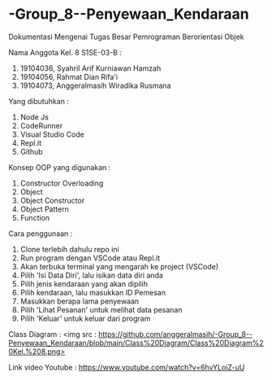 # -Group_8--Penyewaan_Kendaraan
Dokumentasi Mengenai Tugas Besar Pemrograman Berorientasi Objek


Nama Anggota Kel. 8 S1SE-03-B : 
1. 19104036, Syahril Arif Kurniawan Hamzah 
2. 19104056, Rahmat Dian Rifa'i 
3. 19104073, Anggeralmasih Wiradika Rusmana 


Yang dibutuhkan :
1. Node Js
2. CodeRunner
3. Visual Studio Code
4. Repl.it
5. Github

Konsep OOP yang digunakan :
1. Constructor Overloading
2. Object
3. Object Constructor
4. Object Pattern
5. Function

Cara penggunaan :

1. Clone terlebih dahulu repo ini
2. Run program dengan VSCode atau Repl.it
3. Akan terbuka terminal yang mengarah ke project (VSCode)
4. Pilih 'Isi Data Diri', lalu isikan data diri anda
5. Pilih jenis kendaraan yang akan dipilih
6. Pilih kendaraan, lalu masukkan ID Pemesan
7. Masukkan berapa lama penyewaan
8. Pilih 'Lihat Pesanan' untuk melihat data pesanan
9. Pilih 'Keluar' untuk keluar dari program

Class Diagram :
<img src : https://github.com/anggeralmasih/-Group_8--Penyewaan_Kendaraan/blob/main/Class%20Diagram/Class%20Diagram%20Kel.%208.png>

Link video Youtube :
https://www.youtube.com/watch?v=6hvYLoiZ-uU
